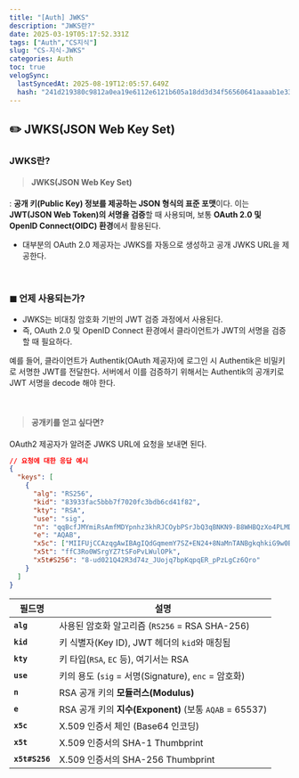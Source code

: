 ```yaml
---
title: "[Auth] JWKS"
description: "JWKS란?"
date: 2025-03-19T05:17:52.331Z
tags: ["Auth","CS지식"]
slug: "CS-지식-JWKS"
categories: Auth
toc: true
velogSync:
  lastSyncedAt: 2025-08-19T12:05:57.649Z
  hash: "241d219380c9812a0ea19e6112e6121b605a18dd3d34f56560641aaaab1e337f"
---
```


## ✏️ JWKS(JSON Web Key Set)

### JWKS란?
>#### JWKS(JSON Web Key Set)
: **공개 키(Public Key) 정보를 제공하는 JSON 형식의 표준 포맷**이다. 
이는 **JWT(JSON Web Token)의 서명을 검증**할 때 사용되며, 보통 **OAuth 2.0 및 OpenID Connect(OIDC) 환경**에서 활용된다.

- 대부분의 OAuth 2.0 제공자는 JWKS를 자동으로 생성하고 공개 JWKS URL을 제공한다.

<br>


### ◼︎ 언제 사용되는가? 
- JWKS는 비대칭 암호화 기반의 JWT 검증 과정에서 사용된다.
- 즉, OAuth 2.0 및 OpenID Connect 환경에서 클라이언트가 JWT의 서명을 검증할 때 필요하다.

예를 들어, 클라이언트가 Authentik(OAuth 제공자)에 로그인 시 Authentik은 비밀키로 서명한 JWT를 전달한다.
서버에서 이를 검증하기 위해서는 Authentik의 공개키로 JWT 서명을 decode 해야 한다.

<br>

> #### 공개키를 얻고 싶다면?
OAuth2 제공자가 알려준 JWKS URL에 요청을 보내면 된다.

```json
// 요청에 대한 응답 예시
{
  "keys": [
    {
      "alg": "RS256",
      "kid": "83933fac5bbb7f7020fc3bdb6cd41f82",
      "kty": "RSA",
      "use": "sig",
      "n": "qqBcfJMYmiRsAmfMDYpnhz3khRJCOybPSrJbQ3qBNKN9-B8WHBQzXo4PLMDz7EFBMhDq53KhYizR0iPrrQV4q7Kv4HUgevUNQRVW3v...",
      "e": "AQAB",
      "x5c": ["MIIFUjCCAzqgAwIBAgIQdGqmemY7SZ+EN24+8NaMnTANBgkqhkiG9w0BAQsFADAd..."],
      "x5t": "ffC3Ro0WSrgYZ7tSFoPvLWulOPk",
      "x5t#S256": "8-ud021Q42R3d74z_JUojq7bpKqpqER_pPzLgCz6Qro"
    }
  ]
}
```

| 필드명 | 설명 |
|--------|------|
| **`alg`** | 사용된 암호화 알고리즘 (`RS256` = RSA SHA-256) |
| **`kid`** | 키 식별자(Key ID), JWT 헤더의 `kid`와 매칭됨 |
| **`kty`** | 키 타입(`RSA`, `EC` 등), 여기서는 RSA |
| **`use`** | 키의 용도 (`sig` = 서명(Signature), `enc` = 암호화) |
| **`n`** | RSA 공개 키의 **모듈러스(Modulus)** |
| **`e`** | RSA 공개 키의 **지수(Exponent)** (보통 `AQAB` = 65537) |
| **`x5c`** | X.509 인증서 체인 (Base64 인코딩) |
| **`x5t`** | X.509 인증서의 SHA-1 Thumbprint |
| **`x5t#S256`** | X.509 인증서의 SHA-256 Thumbprint |


